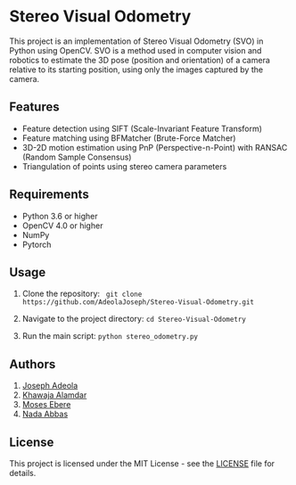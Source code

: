 # Stereo Visual Odometry

This project is an implementation of Stereo Visual Odometry (SVO) in Python using OpenCV. SVO is a method used in computer vision and robotics to estimate the 3D pose (position and orientation) of a camera relative to its starting position, using only the images captured by the camera.

## Features

- Feature detection using SIFT (Scale-Invariant Feature Transform)
- Feature matching using BFMatcher (Brute-Force Matcher)
- 3D-2D motion estimation using PnP (Perspective-n-Point) with RANSAC (Random Sample Consensus)
- Triangulation of points using stereo camera parameters

## Requirements

- Python 3.6 or higher
- OpenCV 4.0 or higher
- NumPy
- Pytorch

## Usage

1. Clone the repository:
``` git clone https://github.com/AdeolaJoseph/Stereo-Visual-Odometry.git```

2. Navigate to the project directory:
```cd Stereo-Visual-Odometry```
3. Run the main script:
```python stereo_odometry.py```

## Authors
1. [Joseph Adeola](https://github.com/AdeolaJoseph)
2. [Khawaja Alamdar](https://github.com/KhAlamdar)
3. [Moses Ebere](https://github.com/MosesEbere)
4. [Nada Abbas](https://github.com/NadaAbbas444)


## License

This project is licensed under the MIT License - see the [LICENSE](LICENSE) file for details.
